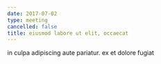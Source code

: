 ```yaml
---
date: 2017-07-02
type: meeting
cancelled: false
title: eiusmod labore ut elit, occaecat
---
```

in culpa adipiscing aute pariatur. ex et dolore fugiat